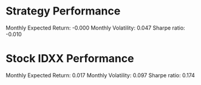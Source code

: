 # Strategy Performance
Monthly Expected Return: -0.000
Monthly Volatility: 0.047
Sharpe ratio: -0.010
# Stock IDXX Performance
Monthly Expected Return: 0.017
Monthly Volatility: 0.097
Sharpe ratio: 0.174

